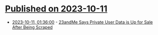# [Published on 2023-10-11](index.md)

* [2023-10-11, 01:36:00](https://soylentnews.org/article.pl?sid=23/10/10/0158253&from=rss) - [23andMe Says Private User Data is Up for Sale After Being Scraped](https://soylentnews.org/article.pl?sid=23/10/10/0158253&from=rss)
